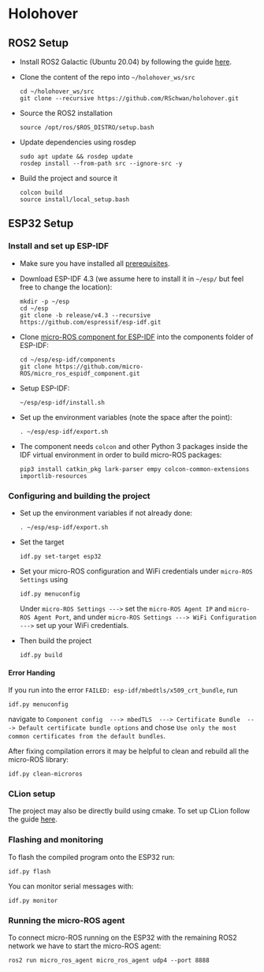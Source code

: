# Holohover

## ROS2 Setup

* Install ROS2 Galactic (Ubuntu 20.04) by following the guide [here](https://docs.ros.org/en/galactic/Installation/Ubuntu-Install-Debians.html).

* Clone the content of the repo into `~/holohover_ws/src`
  ```
  cd ~/holohover_ws/src
  git clone --recursive https://github.com/RSchwan/holohover.git
  ```

* Source the ROS2 installation
  ```
  source /opt/ros/$ROS_DISTRO/setup.bash
  ```

* Update dependencies using rosdep
  ```
  sudo apt update && rosdep update
  rosdep install --from-path src --ignore-src -y
  ```

* Build the project and source it
  ```
  colcon build
  source install/local_setup.bash
  ```

## ESP32 Setup

### Install and set up ESP-IDF

* Make sure you have installed all [prerequisites](https://docs.espressif.com/projects/esp-idf/en/release-v4.3/esp32/get-started/index.html#step-1-install-prerequisites).

* Download ESP-IDF 4.3 (we assume here to install it in `~/esp/` but feel free to change the location):
    ```
    mkdir -p ~/esp
    cd ~/esp
    git clone -b release/v4.3 --recursive https://github.com/espressif/esp-idf.git
    ```

* Clone [micro-ROS component for ESP-IDF](https://github.com/micro-ROS/micro_ros_espidf_component) into the components folder of ESP-IDF:
    ```
    cd ~/esp/esp-idf/components
    git clone https://github.com/micro-ROS/micro_ros_espidf_component.git
    ```

* Setup ESP-IDF:
    ```
    ~/esp/esp-idf/install.sh
    ```

* Set up the environment variables (note the space after the point):
    ```
    . ~/esp/esp-idf/export.sh
    ```

* The component needs `colcon` and other Python 3 packages inside the IDF virtual environment in order to build micro-ROS packages:
    ```
    pip3 install catkin_pkg lark-parser empy colcon-common-extensions importlib-resources
    ```

### Configuring and building the project

* Set up the environment variables if not already done:
    ```
    . ~/esp/esp-idf/export.sh
    ```

* Set the target
    ```
    idf.py set-target esp32
    ```

* Set your micro-ROS configuration and WiFi credentials under `micro-ROS Settings` using
    ```
    idf.py menuconfig
    ```
    Under `micro-ROS Settings --->` set the `micro-ROS Agent IP` and `micro-ROS Agent Port`,  and under `micro-ROS Settings ---> WiFi Configuration --->` set up your WiFi credentials.
    
* Then build the project
    ```
    idf.py build
    ```

#### Error Handing

If you run into the error `FAILED: esp-idf/mbedtls/x509_crt_bundle`, run
```
idf.py menuconfig
```
navigate to `Component config  ---> mbedTLS  ---> Certificate Bundle  ---> Default certificate bundle options` and chose `Use only the most common certificates from the default bundles`.

After fixing compilation errors it may be helpful to clean and rebuild all the micro-ROS library:
```
idf.py clean-microros
```

### CLion setup

The project may also be directly build using cmake. To set up CLion follow the guide [here](https://www.jetbrains.com/help/clion/esp-idf.html#cmake-setup).

### Flashing and monitoring

To flash the compiled program onto the ESP32 run:
```
idf.py flash
```

You can monitor serial messages with:
```
idf.py monitor
```

### Running the micro-ROS agent

To connect micro-ROS running on the ESP32 with the remaining ROS2 network we have to start the micro-ROS agent:
```
ros2 run micro_ros_agent micro_ros_agent udp4 --port 8888
```
